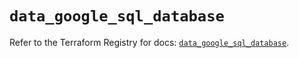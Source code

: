 # `data_google_sql_database`

Refer to the Terraform Registry for docs: [`data_google_sql_database`](https://registry.terraform.io/providers/hashicorp/google/5.24.0/docs/data-sources/sql_database).
